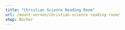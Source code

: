```yaml
---
title: "Christian Science Reading Room"
url: /mount-vernon/christian-science-reading-room/
shop: Bücher
---
```


